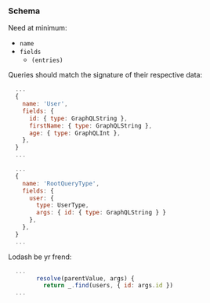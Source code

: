 ### Schema
Need at minimum:
- `name`
- `fields`
  - `(entries)`

Queries should match the signature of their respective data:
```js
  ...
  {
    name: 'User',
    fields: {
      id: { type: GraphQLString },
      firstName: { type: GraphQLString },
      age: { type: GraphQLInt },
    },
  }
  ...
```

```js
  ...
  {
    name: 'RootQueryType',
    fields: {
      user: {
        type: UserType,
        args: { id: { type: GraphQLString } }
      },
    },
  }
  ...
```

Lodash be yr frend:
```js
  ...
        resolve(parentValue, args) {
          return _.find(users, { id: args.id })
  ...
```
